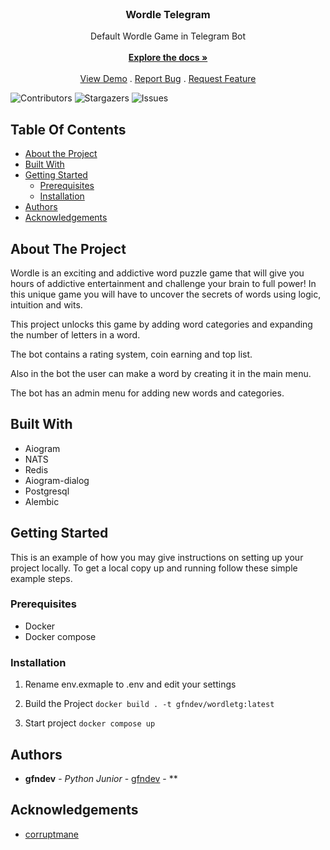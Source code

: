 <br/>
<p align="center">
  <h3 align="center">Wordle Telegram</h3>

  <p align="center">
    Default Wordle Game in Telegram Bot
    <br/>
    <br/>
    <a href="https://github.com/gfnprodev/WordleTG"><strong>Explore the docs »</strong></a>
    <br/>
    <br/>
    <a href="https://github.com/gfnprodev/WordleTG">View Demo</a>
    .
    <a href="https://github.com/gfnprodev/WordleTG/issues">Report Bug</a>
    .
    <a href="https://github.com/gfnprodev/WordleTG/issues">Request Feature</a>
  </p>
</p>

![Contributors](https://img.shields.io/github/contributors/gfnprodev/WordleTG?color=dark-green) ![Stargazers](https://img.shields.io/github/stars/gfnprodev/WordleTG?style=social) ![Issues](https://img.shields.io/github/issues/gfnprodev/WordleTG) 

## Table Of Contents

* [About the Project](#about-the-project)
* [Built With](#built-with)
* [Getting Started](#getting-started)
  * [Prerequisites](#prerequisites)
  * [Installation](#installation)
* [Authors](#authors)
* [Acknowledgements](#acknowledgements)

## About The Project

Wordle is an exciting and addictive word puzzle game that will give you hours of addictive entertainment and challenge your brain to full power! In this unique game you will have to uncover the secrets of words using logic, intuition and wits.

This project unlocks this game by adding word categories and expanding the number of letters in a word. 

The bot contains a rating system, coin earning and top list. 

Also in the bot the user can make a word by creating it in the main menu.

The bot has an admin menu for adding new words and categories.

## Built With

* Aiogram
* NATS
* Redis
* Aiogram-dialog
* Postgresql
* Alembic

## Getting Started

This is an example of how you may give instructions on setting up your project locally.
To get a local copy up and running follow these simple example steps.

### Prerequisites

* Docker
* Docker compose

### Installation

1. Rename env.exmaple to .env and edit your settings

2. Build the Project
`docker build . -t gfndev/wordletg:latest`

3. Start project
`docker compose up`


## Authors

* **gfndev** - *Python Junior* - [gfndev](https://github.com/gfnprodev) - **

## Acknowledgements

* [corruptmane](https://github.com/corruptmane)
